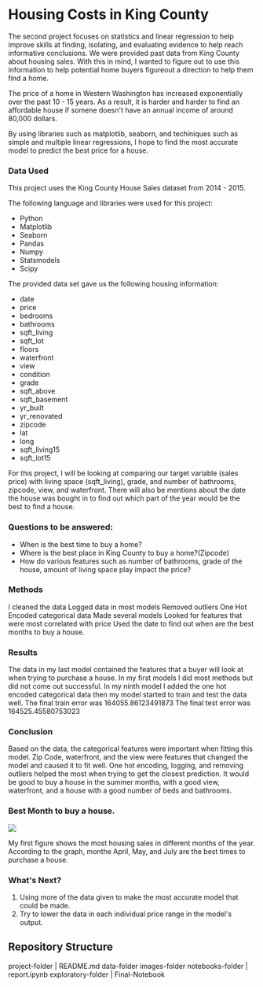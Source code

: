# Housing Costs in King County

The  second project focuses on statistics and linear regression to help  improve  skills at finding, isolating, and evaluating evidence to help reach informative conclusions. We were provided past data from King County about housing sales. With this in mind, I wanted to figure out to use this information to help potential home buyers figureout a direction to help them find a home. 

The price of a home in Western Washington has increased exponentially over the past 10 - 15 years. As a result, it is harder and harder to find an affordable house if somene doesn't have an annual income of around 80,000 dollars. 

By using libraries such as matplotlib, seaborn, and techiniques such as simple and multiple linear regressions, I hope to find the most accurate model to predict the best price for a house. 

### Data Used

This project uses the King County House Sales dataset from 2014 - 2015. 

The following language and libraries were used for this project:

* Python
* Matplotlib
* Seaborn
* Pandas
* Numpy
* Statsmodels
* Scipy

The provided data set gave us the following housing information:

* date
* price
* bedrooms
* bathrooms
* sqft_living
* sqft_lot
* floors
* waterfront
* view
* condition
* grade
* sqft_above
* sqft_basement
* yr_built
* yr_renovated
* zipcode
* lat
* long
* sqft_living15
* sqft_lot15

For this project, I will be looking at comparing our target variable (sales price) with living space (sqft_living), grade, and number of bathrooms, zipcode, view, and waterfront. There will also be mentions about the date the house was bought in  to find out which part of the year would be the best to find a house. 
### Questions to be answered:

- When is the best time to buy a home?
- Where is the best place in King County to buy a home?(Zipcode)
- How do various features such as number of bathrooms, grade of the house, amount of living space play impact the price? 

### Methods 
I cleaned the data
Logged data in most models 
Removed outliers
One Hot Encoded categorical data 
Made several models 
Looked for features that were most correlated with price
Used the date to find out when are the best months to buy a house. 

### Results 
The data in my last model contained the features that a buyer will look at when trying to purchase a house. In my first models I did most methods but did not come out successful. In my ninth model I added the one hot encoded categorical data then my model started to train and test the data well. 
The final train error was 164055.86123491873
The final test error was  164525.45580753023

### Conclusion 
Based on the data, the categorical features were important when fitting this model. Zip Code, waterfront, and the view were features that changed the model and caused it to fit well. One hot encoding, logging, and removing outliers helped the most when trying to get the closest prediction. It would be good to buy a house in the summer months, with a good view, waterfront, and a house with a good number of beds and bathrooms. 


### Best Month to buy a house. 

![](bsc-phase-two-project/images/Sales_By_Month.jpg)


My first figure shows the most housing sales in different months of the year. According to the graph, monthe April, May, and July are the best times to purchase a house. 


### What's Next?

1. Using more of the data given to make the most accurate model that could be made. 
2. Try to lower the data in each individual price range in the model's output. 

## Repository Structure 
project-folder
    |
    README.md
    data-folder
    images-folder
    notebooks-folder
          |
          report.ipynb
          exploratory-folder
                  |
                  Final-Notebook
